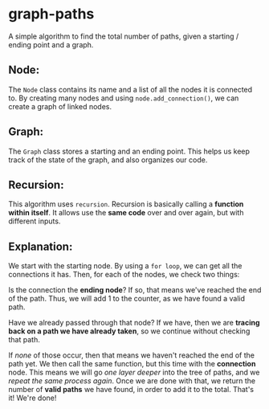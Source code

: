 # graph-paths

A simple algorithm to find the total number of paths, given a starting / ending point and a graph.

## Node:

The `Node` class contains its name and a list of all the nodes it is connected to. By creating many nodes and using `node.add_connection()`, we can create a graph of linked nodes.

## Graph:

The `Graph` class stores a starting and an ending point. This helps us keep track of the state of the graph, and also organizes our code.

## Recursion:

This algorithm uses `recursion`. Recursion is basically calling a **function within itself**. It allows use the **same code** over and over again, but with different inputs.

## Explanation:

We start with the starting node. By using a `for loop`, we can get all the connections it has. Then, for each of the nodes, we check two things:

Is the connection the **ending node**? If so, that means we've reached the end of the path. Thus, we will add 1 to the counter, as we have found a valid path.

Have we already passed through that node? If we have, then we are **tracing back on a path we have already taken**, so we continue without checking that path.

If _none_ of those occur, then that means we haven't reached the end of the path yet. We then call the same function, but this time with the **connection** node. This means we will go _one layer deeper_ into the tree of paths, and we _repeat the same process again_.
Once we are done with that, we return the number of **valid paths** we have found, in order to add it to the total.
That's it! We're done!
